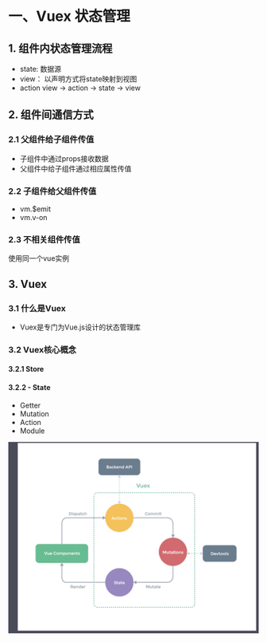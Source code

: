 # 一、Vuex 状态管理
## 1. 组件内状态管理流程
- state: 数据源
- view： 以声明方式将state映射到视图
- action
view -> action -> state -> view
## 2. 组件间通信方式
### 2.1 父组件给子组件传值
- 子组件中通过props接收数据
- 父组件中给子组件通过相应属性传值
### 2.2 子组件给父组件传值
- vm.$emit
- vm.v-on
### 2.3 不相关组件传值
使用同一个vue实例

## 3. Vuex
### 3.1 什么是Vuex
- Vuex是专门为Vue.js设计的状态管理库
### 3.2 Vuex核心概念
#### 3.2.1 Store
#### 3.2.2 - State
- Getter
- Mutation
- Action
- Module

![image](./vuex.png)
